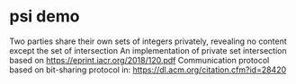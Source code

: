 # psi demo
Two parties share their own sets of integers privately, revealing no content except the set of intersection
An implementation of private set intersection based on https://eprint.iacr.org/2018/120.pdf
Communication protocol based on bit-sharing protocol in: https://dl.acm.org/citation.cfm?id=28420
